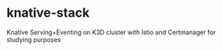 # knative-stack
Knative Serving+Eventing on K3D cluster with Istio and Certmanager for studying purposes
